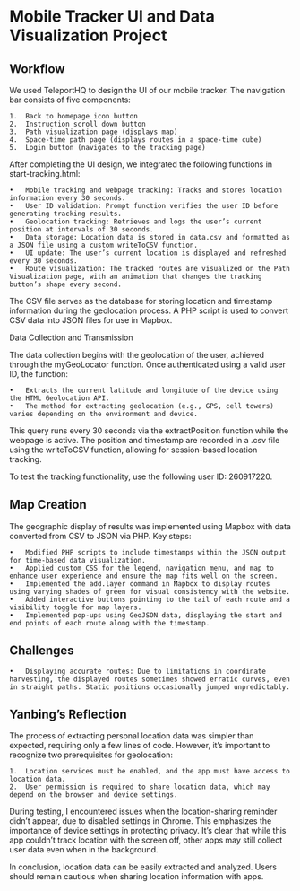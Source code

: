 # Mobile Tracker UI and Data Visualization Project

## Workflow

We used TeleportHQ to design the UI of our mobile tracker. The navigation bar consists of five components:

	1.	Back to homepage icon button
	2.	Instruction scroll down button
	3.	Path visualization page (displays map)
	4.	Space-time path page (displays routes in a space-time cube)
	5.	Login button (navigates to the tracking page)

After completing the UI design, we integrated the following functions in start-tracking.html:

	•	Mobile tracking and webpage tracking: Tracks and stores location information every 30 seconds.
	•	User ID validation: Prompt function verifies the user ID before generating tracking results.
	•	Geolocation tracking: Retrieves and logs the user’s current position at intervals of 30 seconds.
	•	Data storage: Location data is stored in data.csv and formatted as a JSON file using a custom writeToCSV function.
	•	UI update: The user’s current location is displayed and refreshed every 30 seconds.
	•	Route visualization: The tracked routes are visualized on the Path Visualization page, with an animation that changes the tracking button’s shape every second.

The CSV file serves as the database for storing location and timestamp information during the geolocation process. A PHP script is used to convert CSV data into JSON files for use in Mapbox.

Data Collection and Transmission

The data collection begins with the geolocation of the user, achieved through the myGeoLocator function. Once authenticated using a valid user ID, the function:

	•	Extracts the current latitude and longitude of the device using the HTML Geolocation API.
	•	The method for extracting geolocation (e.g., GPS, cell towers) varies depending on the environment and device.

This query runs every 30 seconds via the extractPosition function while the webpage is active. The position and timestamp are recorded in a .csv file using the writeToCSV function, allowing for session-based location tracking.

To test the tracking functionality, use the following user ID: 260917220.

## Map Creation

The geographic display of results was implemented using Mapbox with data converted from CSV to JSON via PHP. Key steps:

	•	Modified PHP scripts to include timestamps within the JSON output for time-based data visualization.
	•	Applied custom CSS for the legend, navigation menu, and map to enhance user experience and ensure the map fits well on the screen.
	•	Implemented the add.layer command in Mapbox to display routes using varying shades of green for visual consistency with the website.
	•	Added interactive buttons pointing to the tail of each route and a visibility toggle for map layers.
	•	Implemented pop-ups using GeoJSON data, displaying the start and end points of each route along with the timestamp.

## Challenges

	•	Displaying accurate routes: Due to limitations in coordinate harvesting, the displayed routes sometimes showed erratic curves, even in straight paths. Static positions occasionally jumped unpredictably.

## Yanbing’s Reflection

The process of extracting personal location data was simpler than expected, requiring only a few lines of code. However, it’s important to recognize two prerequisites for geolocation:

	1.	Location services must be enabled, and the app must have access to location data.
	2.	User permission is required to share location data, which may depend on the browser and device settings.

During testing, I encountered issues when the location-sharing reminder didn’t appear, due to disabled settings in Chrome. This emphasizes the importance of device settings in protecting privacy. It’s clear that while this app couldn’t track location with the screen off, other apps may still collect user data even when in the background.

In conclusion, location data can be easily extracted and analyzed. Users should remain cautious when sharing location information with apps.
